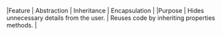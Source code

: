 |Feature | Abstraction | Inheritance | Encapsulation |
|Purpose | Hides unnecessary details from the user. | Reuses code by inheriting properties methods. | 